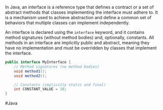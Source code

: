 In Java, an interface is a reference type that defines a contract or a set of abstract methods that classes implementing the interface must adhere to. It is a mechanism used to achieve abstraction and define a common set of behaviors that multiple classes can implement independently.

An interface is declared using the `interface` keyword, and it contains method signatures (without method bodies) and, optionally, constants. All methods in an interface are implicitly public and abstract, meaning they have no implementation and must be overridden by classes that implement the interface.

```Java
public interface MyInterface {
    // Method signatures (no method bodies)
    void method1();
    void method2();

    // Constants (implicitly static and final)
    int CONSTANT_VALUE = 10;
}
```


#Java 